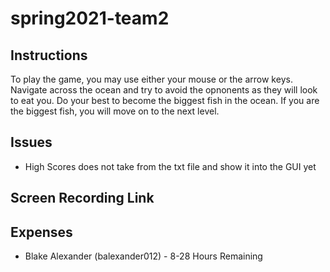 # spring2021-team2

## Instructions
To play the game, you may use either your mouse or the arrow keys. Navigate across the ocean and try to avoid the opnonents as they will look to eat you. Do your best to become the biggest fish in the ocean. If you are the biggest fish, you will move on to the next level.

## Issues
* High Scores does not take from the txt file and show it into the GUI yet

## Screen Recording Link


## Expenses
* Blake Alexander (balexander012) - 8-28 Hours Remaining